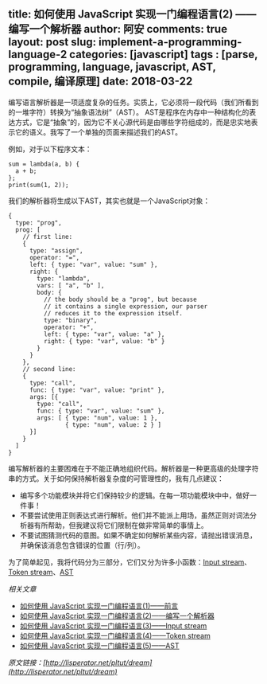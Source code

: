 title: 如何使用 JavaScript 实现一门编程语言(2) —— 编写一个解析器
author: 阿安
comments: true
layout: post
slug: implement-a-programming-language-2
categories: [javascript]
tags : [parse, programming, language, javascript, AST, compile, 编译原理]
date: 2018-03-22
---

编写语言解析器是一项适度复杂的任务。实质上，它必须将一段代码（我们所看到的一堆字符）转换为“抽象语法树”（AST）。
AST是程序在内存中一种结构化的表达方式，它是“抽象”的，因为它不关心源代码是由哪些字符组成的，而是忠实地表示它的语义。我写了一个单独的页面来描述我们的AST。

例如，对于以下程序文本：

    sum = lambda(a, b) {
      a + b;
    };
    print(sum(1, 2));

<!-- more -->

我们的解析器将生成以下AST，其实也就是一个JavaScript对象：

    {
      type: "prog",
      prog: [
        // first line:
        {
          type: "assign",
          operator: "=",
          left: { type: "var", value: "sum" },
          right: {
            type: "lambda",
            vars: [ "a", "b" ],
            body: {
              // the body should be a "prog", but because
              // it contains a single expression, our parser
              // reduces it to the expression itself.
              type: "binary",
              operator: "+",
              left: { type: "var", value: "a" },
              right: { type: "var", value: "b" }
            }
          }
        },
        // second line:
        {
          type: "call",
          func: { type: "var", value: "print" },
          args: [{
            type: "call",
            func: { type: "var", value: "sum" },
            args: [ { type: "num", value: 1 },
                    { type: "num", value: 2 } ]
          }]
        }
      ]
    }

编写解析器的主要困难在于不能正确地组织代码。解析器是一种更高级的处理字符串的方式。关于如何保持解析器复杂度的可管理性的，我有几点建议：

- 编写多个功能模块并将它们保持较少的逻辑。在每一项功能模块中中，做好一件事！
- 不要尝试使用正则表达式进行解析。他们并不能派上用场，虽然正则对词法分析器有所帮助，但我建议将它们限制在做非常简单的事情上。
- 不要试图猜测代码的意图。如果不确定如何解析某些内容，请抛出错误消息，并确保该消息包含错误的位置（行/列）。

为了简单起见，我将代码分为三部分，它们又分为许多小函数：[Input stream](/implement-a-programming-language-3)、[Token stream](/implement-a-programming-language-4)、[AST](/implement-a-programming-language-5)

_相关文章_

- [如何使用 JavaScript 实现一门编程语言(1)——前言](/implement-a-programming-language)
- [如何使用 JavaScript 实现一门编程语言(2)——编写一个解析器](/implement-a-programming-language-2)
- [如何使用 JavaScript 实现一门编程语言(3)——Input stream](/implement-a-programming-language-3)
- [如何使用 JavaScript 实现一门编程语言(4)——Token stream](/implement-a-programming-language-4)
- [如何使用 JavaScript 实现一门编程语言(5)——AST](/implement-a-programming-language-5)



_原文链接：[http://lisperator.net/pltut/dream](http://lisperator.net/pltut/dream)_
